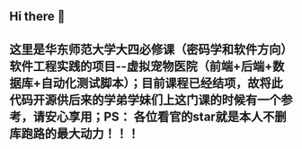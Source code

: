 ## Hi there 👋
## 这里是华东师范大学大四必修课（密码学和软件方向）软件工程实践的项目--虚拟宠物医院（前端+后端+数据库+自动化测试脚本）；目前课程已经结项，故将此代码开源供后来的学弟学妹们上这门课的时候有一个参考，请安心享用；PS： 各位看官的star就是本人不删库跑路的最大动力！！！


